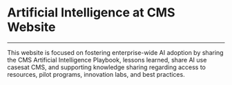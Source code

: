 # Artificial Intelligence at CMS Website
-----------------

This website is focused on fostering enterprise-wide AI adoption by sharing the CMS Artificial Intelligence Playbook, lessons learned, share AI use casesat CMS, and supporting knowledge sharing regarding access to resources, pilot programs, innovation labs, and best practices.
